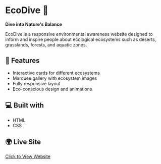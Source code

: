 # EcoDive 🌱

**Dive into Nature's Balance**

EcoDive is a responsive environmental awareness website designed to inform and inspire people about ecological ecosystems such as deserts, grasslands, forests, and aquatic zones.

## 🌿 Features

- Interactive cards for different ecosystems
- Marquee gallery with ecosystem images
- Fully responsive layout
- Eco-conscious design and animations

## 💻 Built with

- HTML
- CSS

## 🌍 Live Site

[Click to View Website](https://BhavikaVasule.github.io/ecodive/)

